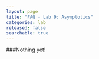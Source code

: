 ```yaml
---
layout: page
title: "FAQ - Lab 9: Asymptotics"
categories: lab
released: false
searchable: true
---
```

###Nothing yet!
